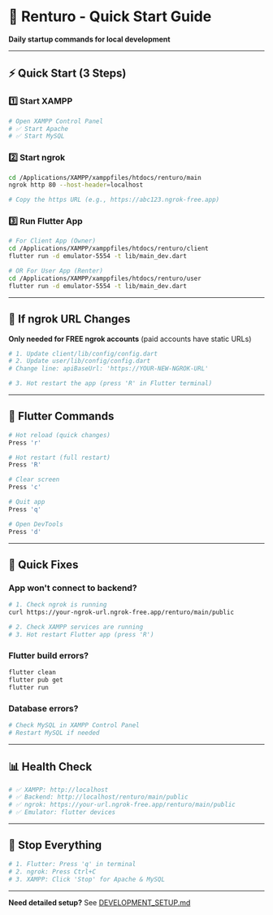 # 🚀 Renturo - Quick Start Guide

**Daily startup commands for local development**

---

## ⚡ Quick Start (3 Steps)

### 1️⃣ Start XAMPP
```bash
# Open XAMPP Control Panel
# ✅ Start Apache
# ✅ Start MySQL
```

### 2️⃣ Start ngrok
```bash
cd /Applications/XAMPP/xamppfiles/htdocs/renturo/main
ngrok http 80 --host-header=localhost

# Copy the https URL (e.g., https://abc123.ngrok-free.app)
```

### 3️⃣ Run Flutter App
```bash
# For Client App (Owner)
cd /Applications/XAMPP/xamppfiles/htdocs/renturo/client
flutter run -d emulator-5554 -t lib/main_dev.dart

# OR For User App (Renter)
cd /Applications/XAMPP/xamppfiles/htdocs/renturo/user
flutter run -d emulator-5554 -t lib/main_dev.dart
```

---

## 🔧 If ngrok URL Changes

**Only needed for FREE ngrok accounts** (paid accounts have static URLs)

```bash
# 1. Update client/lib/config/config.dart
# 2. Update user/lib/config/config.dart
# Change line: apiBaseUrl: 'https://YOUR-NEW-NGROK-URL'

# 3. Hot restart the app (press 'R' in Flutter terminal)
```

---

## 📱 Flutter Commands

```bash
# Hot reload (quick changes)
Press 'r'

# Hot restart (full restart)
Press 'R'

# Clear screen
Press 'c'

# Quit app
Press 'q'

# Open DevTools
Press 'd'
```

---

## 🐛 Quick Fixes

### App won't connect to backend?
```bash
# 1. Check ngrok is running
curl https://your-ngrok-url.ngrok-free.app/renturo/main/public

# 2. Check XAMPP services are running
# 3. Hot restart Flutter app (press 'R')
```

### Flutter build errors?
```bash
flutter clean
flutter pub get
flutter run
```

### Database errors?
```bash
# Check MySQL in XAMPP Control Panel
# Restart MySQL if needed
```

---

## 📊 Health Check

```bash
# ✅ XAMPP: http://localhost
# ✅ Backend: http://localhost/renturo/main/public
# ✅ ngrok: https://your-url.ngrok-free.app/renturo/main/public
# ✅ Emulator: flutter devices
```

---

## 🛑 Stop Everything

```bash
# 1. Flutter: Press 'q' in terminal
# 2. ngrok: Press Ctrl+C
# 3. XAMPP: Click 'Stop' for Apache & MySQL
```

---

**Need detailed setup?** See [DEVELOPMENT_SETUP.md](./DEVELOPMENT_SETUP.md)

